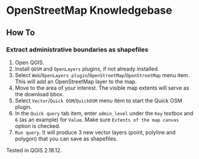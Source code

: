 # OpenStreetMap Knowledgebase

## How To
### Extract administrative boundaries as shapefiles
1. Open QGIS.
1. Install `QOSM` and `OpenLayers` plugins, if not already installed.
1. Select `Web`/`OpenLayers plugin`/`OpenStreetMap`/`OpenStreetMap` menu item. This will add an OpenStreetMap layer to the map.
1. Move to the area of your interest. The visible map extents will serve as the download bbox.
1. Select `Vector`/`Quick OSM`/`QuickOSM` menu item to start the Quick OSM plugin.
1. In the `Quick query` tab item, enter `admin_level` under the `Key` textbox and `6` (as an example) for `Value`. Make sure `Extents of the map canvas` option is checked.
1. `Run query`. It will produce 3 new vector layers (point, polyline and polygon) that you can save as shapefiles.

Tested in QGIS 2.18.12.
